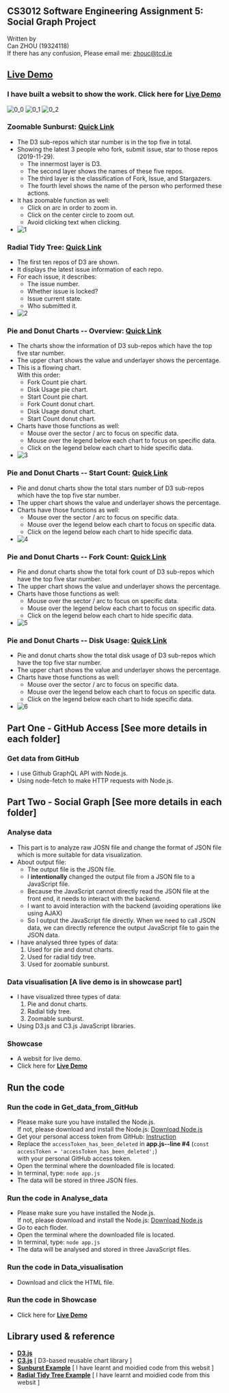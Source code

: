 ## CS3012 Software Engineering Assignment 5: **Social Graph Project**  

Written by  
Can ZHOU (19324118)  
If there has any confusion, Please email me: zhouc@tcd.ie

## [Live Demo](https://can-zhou.github.io/CS3012/index.html)
### I have built a websit to show the work. Click here for **[Live Demo](https://can-zhou.github.io/CS3012/index.html)**

![0_0](https://github.com/Can-ZHOU/Picture-Reference/blob/master/0_0.gif)
![0_1](https://github.com/Can-ZHOU/Picture-Reference/blob/master/0_1.gif)
![0_2](https://github.com/Can-ZHOU/Picture-Reference/blob/master/0_2.gif)

### Zoomable Sunburst: [Quick Link](https://can-zhou.github.io/CS3012/Zoomable_Sunburst.html)
- The D3 sub-repos which star number is in the top five in total.
- Showing the latest 3 people who fork, submit issue, star to those repos (2019-11-29).
    - The innermost layer is D3.
    - The second layer shows the names of these five repos.
    - The third layer is the classification of Fork, Issue, and Stargazers.
    - The fourth level shows the name of the person who performed these actions.
- It has zoomable function as well:
    - Click on arc in order to zoom in.
    - Click on the center circle to zoom out.
    - Avoid clicking text when clicking.
- ![1](https://github.com/Can-ZHOU/Picture-Reference/blob/master/1.gif)

### Radial Tidy Tree: [Quick Link](https://can-zhou.github.io/CS3012/Radial_Tidy_Tree.html)
- The first ten repos of D3 are shown.
- It displays the latest issue information of each repo.
- For each issue, it describes:
   - The issue number.
   - Whether issue is locked?
   - Issue current state.
   - Who submitted it.
- ![2](https://github.com/Can-ZHOU/Picture-Reference/blob/master/2.gif)

### Pie and Donut Charts -- Overview: [Quick Link](https://can-zhou.github.io/CS3012/Pie_Chart_Sum.html)
- The charts show the information of D3 sub-repos which have the top five star number.
- The upper chart shows the value and underlayer shows the percentage.
- This is a flowing chart.  
  With this order:
    - Fork Count pie chart.
    - Disk Usage pie chart.
    - Start Count pie chart.
    - Fork Count donut chart.
    - Disk Usage donut chart.
    - Start Count donut chart.
- Charts have those functions as well:
    - Mouse over the sector / arc to focus on specific data.
    - Mouse over the legend below each chart to focus on specific data.
    - Click on the legend below each chart to hide specific data.
- ![3](https://github.com/Can-ZHOU/Picture-Reference/blob/master/3.gif)

### Pie and Donut Charts -- Start Count: [Quick Link](https://can-zhou.github.io/CS3012/Pie_Chart_Star_Count.html)
- Pie and donut charts show the total stars number of D3 sub-repos which have the top five star number.
- The upper chart shows the value and underlayer shows the percentage.
- Charts have those functions as well:
    - Mouse over the sector / arc to focus on specific data.
    - Mouse over the legend below each chart to focus on specific data.
    - Click on the legend below each chart to hide specific data.
- ![4](https://github.com/Can-ZHOU/Picture-Reference/blob/master/4.gif)

### Pie and Donut Charts -- Fork Count: [Quick Link](https://can-zhou.github.io/CS3012/Pie_Chart_Fork_Count.html)
- Pie and donut charts show the total fork count of D3 sub-repos which have the top five star number.
- The upper chart shows the value and underlayer shows the percentage.
- Charts have those functions as well:
    - Mouse over the sector / arc to focus on specific data.
    - Mouse over the legend below each chart to focus on specific data.
    - Click on the legend below each chart to hide specific data.
- ![5](https://github.com/Can-ZHOU/Picture-Reference/blob/master/5.gif)

### Pie and Donut Charts -- Disk Usage: [Quick Link](https://can-zhou.github.io/CS3012/Pie_Chart_Disk_Usage.html)
- Pie and donut charts show the total disk usage of D3 sub-repos which have the top five star number.
- The upper chart shows the value and underlayer shows the percentage.
- Charts have those functions as well:
    - Mouse over the sector / arc to focus on specific data.
    - Mouse over the legend below each chart to focus on specific data.
    - Click on the legend below each chart to hide specific data.
- ![6](https://github.com/Can-ZHOU/Picture-Reference/blob/master/6.gif)


## Part One - GitHub Access [See more details in each folder]
### Get data from GitHub 
- I use Github GraphQL API with Node.js.
- Using node-fetch to make HTTP requests with Node.js.

## Part Two - Social Graph [See more details in each folder]
### Analyse data  
- This part is to analyze raw JOSN file and change the format of JSON file which is more suitable for data visualization.
- About output file:
  - The output file is the JSON file.
  - I **intentionally** changed the output file from a JSON file to a JavaScript file.
  - Because the JavaScript cannot directly read the JSON file at the front end, it needs to interact with the backend.
  - I want to avoid interaction with the backend (avoiding operations like using AJAX)
  - So I output the JavaScript file directly. When we need to call JSON data, we can directly reference the output JavaScript file to gain the JSON data.
- I have analysed three types of data:
    1. Used for pie and donut charts.
    2. Used for radial tidy tree.
    3. Used for zoomable sunburst.

### Data visualisation [A live demo is in showcase part]
- I have visualized three types of data:
    1. Pie and donut charts.
    2. Radial tidy tree.
    3. Zoomable sunburst.
- Using D3.js and C3.js JavaScript libraries.

### Showcase
- A websit for live demo.
- Click here for **[Live Demo](https://can-zhou.github.io/CS3012/index.html)**

## Run the code
### Run the code in Get_data_from_GitHub
- Please make sure you have installed the Node.js.  
      If not, please download and install the Node.js: [Download Node.js](https://nodejs.org/en/)
- Get your personal access token from GitHub: [Instruction](https://help.github.com/en/github/authenticating-to-github/creating-a-personal-access-token-for-the-command-line)   
- Replace the `accessToken_has_been_deleted` in
      **app.js--line #4** (`const accessToken = 'accessToken_has_been_deleted';`)   
      with your personal GitHub access token.
- Open the terminal where the downloaded file is located.
- In terminal, type: `node app.js`
- The data will be stored in three JSON files.

### Run the code in Analyse_data 
- Please make sure you have installed the Node.js.  
  If not, please download and install the Node.js: [Download Node.js](https://nodejs.org/en/)
- Go to each floder.
- Open the terminal where the downloaded file is located.
- In terminal, type: `node app.js`
- The data will be analysed and stored in three JavaScript files.

### Run the code in Data_visualisation
- Download and click the HTML file.

### Run the code in Showcase
- Click here for **[Live Demo](https://can-zhou.github.io/CS3012/index.html)**

## Library used & reference
- **[D3.js](https://d3js.org/)**
- **[C3.js](https://c3js.org/)** [ D3-based reusable chart library ]
- **[Sunburst Example](https://codepen.io/denjn5/pen/bwwoAy)** [ I have learnt and moidied code from this websit ]
- **[Radial Tidy Tree Example](https://bl.ocks.org/FrissAnalytics/ffbd3cb71848616957cd4c0f41738aec)** [ I have learnt and moidied code from this websit ]